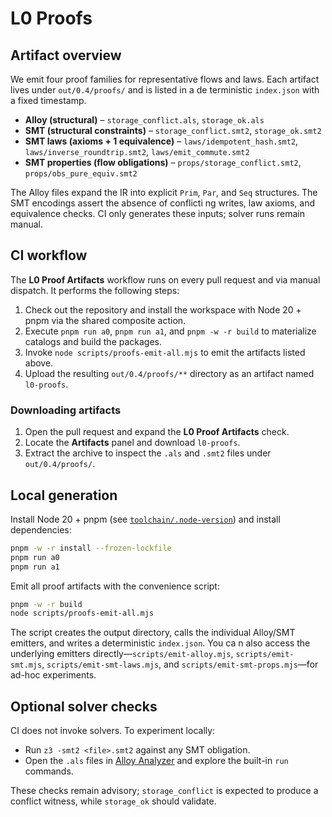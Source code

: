 # L0 Proofs

## Artifact overview

We emit four proof families for representative flows and laws. Each artifact lives under `out/0.4/proofs/` and is listed in a de
terministic `index.json` with a fixed timestamp.

- **Alloy (structural)** – `storage_conflict.als`, `storage_ok.als`
- **SMT (structural constraints)** – `storage_conflict.smt2`, `storage_ok.smt2`
- **SMT laws (axioms + 1 equivalence)** – `laws/idempotent_hash.smt2`, `laws/inverse_roundtrip.smt2`, `laws/emit_commute.smt2`
- **SMT properties (flow obligations)** – `props/storage_conflict.smt2`, `props/obs_pure_equiv.smt2`

The Alloy files expand the IR into explicit `Prim`, `Par`, and `Seq` structures. The SMT encodings assert the absence of conflicti
ng writes, law axioms, and equivalence checks. CI only generates these inputs; solver runs remain manual.

## CI workflow

The **L0 Proof Artifacts** workflow runs on every pull request and via manual dispatch. It performs the following steps:

1. Check out the repository and install the workspace with Node 20 + pnpm via the shared composite action.
2. Execute `pnpm run a0`, `pnpm run a1`, and `pnpm -w -r build` to materialize catalogs and build the packages.
3. Invoke `node scripts/proofs-emit-all.mjs` to emit the artifacts listed above.
4. Upload the resulting `out/0.4/proofs/**` directory as an artifact named `l0-proofs`.

### Downloading artifacts

1. Open the pull request and expand the **L0 Proof Artifacts** check.
2. Locate the **Artifacts** panel and download `l0-proofs`.
3. Extract the archive to inspect the `.als` and `.smt2` files under `out/0.4/proofs/`.

## Local generation

Install Node 20 + pnpm (see [`toolchain/.node-version`](../toolchain/.node-version)) and install dependencies:

```bash
pnpm -w -r install --frozen-lockfile
pnpm run a0
pnpm run a1
```

Emit all proof artifacts with the convenience script:

```bash
pnpm -w -r build
node scripts/proofs-emit-all.mjs
```

The script creates the output directory, calls the individual Alloy/SMT emitters, and writes a deterministic `index.json`. You ca
n also access the underlying emitters directly—`scripts/emit-alloy.mjs`, `scripts/emit-smt.mjs`, `scripts/emit-smt-laws.mjs`, and 
`scripts/emit-smt-props.mjs`—for ad-hoc experiments.

## Optional solver checks

CI does not invoke solvers. To experiment locally:

- Run `z3 -smt2 <file>.smt2` against any SMT obligation.
- Open the `.als` files in [Alloy Analyzer](https://alloytools.org/) and explore the built-in `run` commands.

These checks remain advisory; `storage_conflict` is expected to produce a conflict witness, while `storage_ok` should validate.
